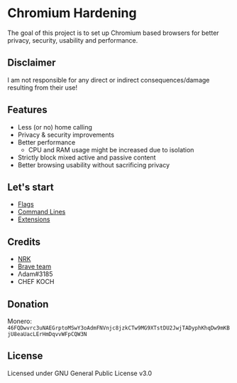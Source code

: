 # Chromium Hardening
The goal of this project is to set up Chromium based browsers for better privacy, security, usability and performance.

## Disclaimer
I am not responsible for any direct or indirect consequences/damage resulting from their use!

## Features
* Less (or no) home calling
* Privacy & security improvements
* Better performance
	* CPU and RAM usage might be increased due to isolation
* Strictly block mixed active and passive content
* Better browsing usability without sacrificing privacy

## Let's start
* [Flags](./flags/flags.md)
* [Command Lines](./flags/chrome-command-line.md)
* [Extensions](./recommendations/extensions.md)

## Credits
* [NRK](https://github.com/N-R-K)
* [Brave team](https://github.com/brave/)
* Λdam#3185
* CHEF KOCH

## Donation
Monero: `46FQDwvrc3uNAEGrptoMSwY3oAdmFNVnjc8jzkCTw9MG9XTstDU2JwjTADyphKhqDw9mKBjU8eaUacLErHmDqvvWFpCQW3N`

## License
Licensed under GNU General Public License v3.0